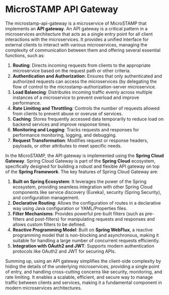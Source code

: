 # MicroSTAMP API Gateway

The microstamp-api-gateway is a microservice of MicroSTAMP that implements an **API gateway**. An API gateway is a critical pattern in a microservices architecture that acts as a single entry point for all client interactions with the microservices. It provides a unified interface for external clients to interact with various microservices, managing the complexity of communication between them and offering several essential functions, such as:

1.  **Routing**: Directs incoming requests from clients to the appropriate microservice based on the request path or other criteria.
2.  **Authentication and Authorization**: Ensures that only authenticated and authorized requests can access the microservices (by delegating the flow of control to the microstamp-authorization-server microservice.
3.  **Load Balancing**: Distributes incoming traffic evenly across multiple instances of a microservice to prevent overload and improve performance.
4.  **Rate Limiting and Throttling**: Controls the number of requests allowed from clients to prevent abuse or overuse of services.
5.  **Caching**: Stores frequently accessed data temporarily to reduce load on backend services and improve response times.
6.  **Monitoring and Logging**: Tracks requests and responses for performance monitoring, logging, and debugging.
7.  **Request Transformation**: Modifies request or response headers, payloads, or other attributes to meet specific needs.

In the MicroSTAMP, the API gateway is implemented using the **Spring Cloud Gateway**. Spring Cloud Gateway is part of the **Spring Cloud** ecosystem, specifically designed for building a robust and flexible API gateway on top of the **Spring Framework**. The key features of Spring Cloud Gateway are:

1.  **Built on Spring Ecosystem**: It leverages the power of the Spring ecosystem, providing seamless integration with other Spring Cloud components like service discovery (Eureka), security (Spring Security), and configuration management.
2.  **Declarative Routing**: Allows the configuration of routes in a declarative way using Java configuration or YAML/Properties files.
3.  **Filter Mechanisms**: Provides powerful pre-built filters (such as pre-filters and post-filters) for manipulating requests and responses and allows custom filters to be defined.
4.  **Reactive Programming Model**: Built on **Spring WebFlux**, a reactive programming model that is non-blocking and asynchronous, making it suitable for handling a large number of concurrent requests efficiently.
5.  **Integration with OAuth2 and JWT**: Supports modern authentication protocols like OAuth2 and JWT for securing APIs.

Summing up, using an API gateway simplifies the client-side complexity by hiding the details of the underlying microservices, providing a single point of entry, and handling cross-cutting concerns like security, monitoring, and rate limiting. It enables a scalable, efficient, and secure way to manage traffic between clients and services, making it a fundamental component in modern microservices architectures.
